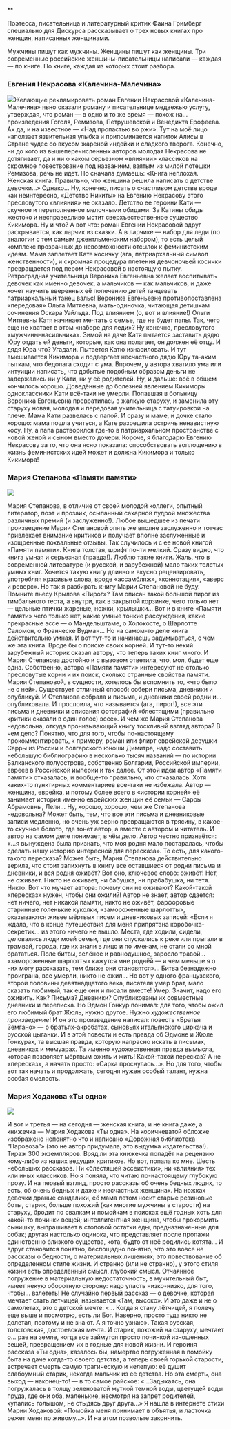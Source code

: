 **

Поэтесса, писательница и литературный критик Фаина Гримберг специально для Дискурса рассказывает о трех новых книгах про женщин, написанных женщинами.

Мужчины пишут как мужчины. Женщины пишут как женщины. Три современные российские женщины-писательницы написали — каждая — по книге. По книге, каждая из которых стоит разбора.  


### **Евгения Некрасова «Калечина-Малечина»**

﻿![](https://cdn.ast.ru/v2/ASE000000000837884/COVER/cover1.jpg)Желающие рекламировать роман Евгении Некрасовой «Калечина-Малечина» явно оказали роману и писательнице медвежью услугу, утверждая, что роман — в одно и то же время — похож на… произведения Гоголя, Ремизова, Петрушевской и Венедикта Ерофеева. Ах да, и на известное — «Над пропастью во ржи». Тут на моё лицо наползает язвительная улыбка и припоминается напиток Алисы в Стране чудес со вкусом жареной индейки и сладкого творога. Конечно, ни до кого из вышеперечисленных авторов молодая Некрасова не дотягивает, да и ни о каком серьезном «влиянии» классиков на скромное повествование под названием, взятым из милой потешки Ремизова, речь не идет. Но сначала думаешь: «Книга неплохая. Женская книга. Правильно, что женщина решила написать о детстве девочки…» Однако… Ну, конечно, писать о счастливом детстве вроде как неинтересно, «Детство Никиты» на Евгению Некрасову этого пресловутого «влияния» не оказало. Детство ее героини Кати — скучное и переполненное мелочными обидами. За Катины обиды жестоко и несправедливо мстит сверхъестественное существо Кикимора. Ну и что? А вот что: роман Евгении Некрасовой вдруг раскрывается, как ларчик из сказки. А в ларчике — набор для леди (по аналогии с тем самым джентльменским набором), то есть целый комплекс прозрачных до невозможности отсылок к феминистским идеям. Мама заплетает Кате косичку (ага, патриархальный символ женственности), и скромная процедура плетения девчоночьей косички превращается под пером Некрасовой в настоящую пытку. Ретроградная учительница Вероника Евгеньевна желает воспитывать девочек как именно девочек, а мальчиков — как мальчиков, и даже хочет научить вверенных её попечению детей танцевать патриархальный танец вальс! Веронике Евгеньевне противопоставлена «передовая» Ольга Митяевна, мать-одиночка, читающая детишкам сочинения Оскара Уайльда. Под влиянием (о, вот и влияние!) Ольги Митяевны Катя начинает мечтать о семье, где не будет папы. Так, чего еще не хватает в этом «наборе для леди»? Ну конечно, пресловутого «мужчины-насильника». Зимой на даче Катя пытается заставить дядю Юру отдать ей деньги, которые, как она полагает, он должен её отцу. И дядя Юра что? Угадали. Пытается Катю изнасиловать. И тут вмешивается Кикимора и подвергает несчастного дядю Юру та-аким пыткам, что бедолага сходит с ума. Впрочем, у автора хватило ума или интуиции написать, что добытые подобным образом деньги не задержались ни у Кати, ни у её родителей. Ну, и дальше: всё в общем кончилось хорошо. Доведённые до болезней явлением Кикиморы одноклассники Кати всё-таки не умерли. Попавшая в больницу Вероника Евгеньевна превратилась в жалкую старуху, и заменила эту старуху новая, молодая и передовая учительница с татуировкой на плече. Мама Кати развелась с папой. И сразу и маме, и дочке стало хорошо: мама пошла учиться, а Кате разрешила остричь ненавистную косу. Ну, а папа растворился где-то в патриархальном пространстве с новой женой и сыном вместо дочери. Короче, я благодарю Евгению Некрасову за то, что она ясно показала: способствовать воплощению в жизнь феминистских идей может и должна Кикимора и только Кикимора!

### Мария Степанова «Памяти памяти»

![](https://img.yakaboo.ua/media/catalog/product/cache/1/image/234c7c011ba026e66d29567e1be1d1f7/i/m/img905_2_7.jpg)

Мария Степанова, в отличие от своей молодой коллеги, опытный литератор, поэт и прозаик, осыпанный сахарной пудрой множества различных премий (и ﻿заслуженно!). Любое вышедшее из печати произведение Марии Степановой опять же вполне заслуженно и тотчас привлекает внимание критиков и получает вполне заслуженные и изощренные похвальные отзывы. Так случилось и с ее новой книгой «Памяти памяти». Книга толстая, шрифт почти мелкий. Сразу видно, что книга умная и серьезная (правда!). Люблю такие книги. Жаль, что в современной литературе (и русской, и зарубежной) мало таких толстых умных книг. Хочется такую книгу длинно и вкусно рецензировать, употребляя красивые слова, вроде «ассамбляж», «коннотация», «аверс и реверс». Но так я разбирать книгу Марии Степановой не буду. Помните пьесу Крылова «Пирог»? Там описан такой большой пирог из тимбального теста, а внутри, как в закрытой корзинке, чего только нет — цельные птички жареные, ножки, крылышки… Вот и в книге «Памяти памяти» чего только нет, какие умные тонкие рассуждения, какие прекрасные эссе — о Мандельштаме, о Холокосте, о Шарлотте Саломон, о Франческе Вудман... Но на самом-то деле книга действительно умная. И вот тут-то и начинаешь задумываться, о чем же эта книга. Вроде бы о поиске своих корней. И тут-то некий зарубежный историк сказал автору, что теперь таких книг много. И Мария Степанова достойно и с вызовом ответила, что, мол, будет еще одна. Собственно, автора «Памяти памяти» интересуют не столько пресловутые корни и их поиск, сколько странные свойства памяти. Марии Степановой, в сущности, хотелось бы вспомнить то, «что было не с ней». Существует отличный способ: собери письма, дневники и опубликуй. И Степанова собрала и письма, и дневники своей родни и… опубликовала. И прослоила, что называется (ага, пирог!), все эти письма и дневники и описания фотографий «блестящими (правильно критики сказали в один голос) эссе». И чем же Мария Степанова недовольна, откуда пронизывающий книгу тоскливый взгляд автора? В чем дело? Понятно, что для того, чтобы по-настоящему прокомментировать, к примеру, роман или флирт еврейской девушки Сарры из России и болгарского юноши Димитра, надо составить небольшую библиографию в несколько тысяч названий — по истории Балканского полуострова, собственно Болгарии, Российской империи, евреев в Российской империи и так далее. От этой идеи автор «Памяти памяти» отказалась, и вообще-то правильно, что отказалась. Хотя каких-то пунктирных комментариев все-таки не избежала. Автор — женщина, еврейка, и потому более всего в «истории корней» её занимает история именно еврейских женщин её семьи — Сарры Абрамовны, Лели... Ну, хорошо, хорошо, чем же Степанова недовольна? Может быть, тем, что все эти письма и дневниковые записи медленно, но очень уж верно превращаются в трясину, в какое-то скучное болото, где тонет автор, а вместе с автором и читатель. И автор на самом деле понимает, в чём дело. Автор честно признаётся: «…я вынуждена была признать, что моя родня мало постаралась, чтобы сделать нашу историю интересной для пересказа». То есть, для какого-такого пересказа? Может быть, Мария Степанова действительно верила, что стоит запихнуть в книгу все оставшиеся от родни письма и дневники, и вся родня оживёт? Вот оно, ключевое слово: оживёт! Нет, не оживает. Никто не оживает, ни бабушка, ни прабабушка, ни тетя. Никто. Вот что мучает автора: почему они не оживают? Какой-такой «пересказ» нужен, чтобы они ожили?! Автор не знает, автор сдается: нет ничего, нет никакой памяти, никто не оживёт, фарфоровые старинные голенькие куколки, «замороженные шарлотты», оказываются живее мёртвых писем и дневниковых записей: «Если я ждала, что в конце путешествия для меня припрятана коробочка-секретик… из этого ничего не вышло. Места, где ходили, сидели, целовались люди моей семьи, где они спускались к реке или прыгали в трамвай, города, где их знали в лицо и по именам, не стали со мной брататься. Поле битвы, зелёное и равнодушное, заросло травой… «замороженные шарлотты» кажутся мне роднёй — и чем меньше я о них могу рассказать, тем ближе они становятся»… Битва безнадежно проиграна, все умерли, никто не ожил… Но вот у одного французского, второй половины девятнадцатого века, писателя умер брат, мало сказать любимый, так еще они и писали вместе! Умер. Значит, надо его оживить. Как? Письма? Дневники? Опубликованы их совместные дневники и переписка. Но Эдмон Гонкур понимал: для того, чтобы ожил его любимый брат Жюль, нужно другое. Нужно _художественное произведение_! И он это произведение написал: повесть «Братья Земгано» — о братьях-акробатах, сыновьях итальянского циркача и русской цыганки. И в этой повести и есть правда об Эдмоне и Жюле Гонкурах, та высшая правда, которую напрасно искать в письмах, дневниках и мемуарах. Та именно художественная правда вымысла, которая позволяет мёртвым ожить и жить! Какой-такой пересказ? А не «пересказ», а начать просто: «Сарка проснулась…». Но для того, чтобы вот так начать и продолжать, сегодня нужен особый талант, нужна особая смелость.

### Мария Ходакова «Ты одна»

![](https://assets.discours.io/unsafe/x900/production/image/9164a410-9977-11e8-9dc8-c52ee82e94c4.jpg)

И вот и третья — на сегодня — женская книга, и не книга даже, а книжечка — Мария Ходакова «Ты одна». На коричневатой обложке изображено непонятно что и написано «Дорожная библиотека “Паровоза”» (это не автор придумала, это выдумка издательства!). Тираж 300 экземпляров. Вряд ли эта книжечка попадёт на рецензию кому-либо из наших ведущих критиков. Но вот, попала ко мне. Шесть небольших рассказов. Ни «блестящей эссеистики», ни «влияния» тех или иных классиков. Но я поняла, что читаю по-настоящему глубокую прозу. И на первый взгляд, просто рассказы об очень бедных людях, то есть, об очень бедных и даже и несчастных женщинах. На ножках девочки драные сандалики, её мама летом носит старые резиновые боты, старик, больше похожий (как многие мужчины в старости) на старуху, бродит по свалкам и помойкам в поисках ещё годных хоть для какой-то починки вещей; интеллигентная женщина, чтобы прокормить сынишку, выпрашивает в столовой остатки еды, предназначенные для собак; другая настолько одинока, что представляет после пропажи единственно близкого существа, кота, будто от неё родились котята… И вдруг становится понятно, беспощадно понятно, что это вовсе не рассказы о бедности, о материальных лишениях; это повествование об определенном стиле жизни. И странно (или не странно), у этого стиля жизни есть определённый смысл, глубокий смысл. Отчаянное погружение в материальную недостаточность, в мучительный быт, имеет некую оборотную сторону: надо упасть низко-низко, для того, чтобы… взлететь! Не случайно первый рассказ — о девочке, которая мечтает стать летчицей, называется «Там, высоко». И это даже и не о самолетах, это о детской мечте: «… Когда я стану лётчицей, я полечу еще выше и посмотрю, есть ли Бог. Наверно, просто туда никто не долетал, поэтому и не знают. А я точно узнаю». Такая русская, толстовская, достоевская мечта. И старик, похожий на старуху, мечтает о… рае на земле, когда все займутся просто починкой изношенных вещей, превращением их в годные для новой жизни. И героиня рассказа «Ты одна», казалось бы, намертво погруженная в помойку быта на даче когда-то своего детства, а теперь своей горькой старости, встречает смерть самую трагическую и нелепую: её душит слабоумный старик, некогда мальчик из ее детства. Но эта смерть, она выход — наконец-то! — в то самое райское: «...Задыхаясь, она погружалась в толщу зеленоватой мутной темной воды, цветущей воды пруда, где они оба, маленькие, несмотря на запрет родителей, купались голышом, не стыдясь друг друга…» Я нашла в интернете стихи Марии Ходаковой: «Помойка меня принимает в объятья, и ласточка режет меня по живому…». И на этом позвольте закончить.
